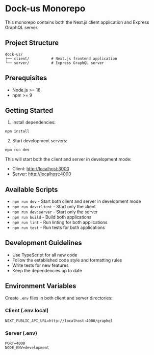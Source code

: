 # Dock-us Monorepo

This monorepo contains both the Next.js client application and Express GraphQL server.

## Project Structure

```
dock-us/
├── client/          # Next.js frontend application
└── server/          # Express GraphQL server
```

## Prerequisites

- Node.js >= 18
- npm >= 9

## Getting Started

1. Install dependencies:

```bash
npm install
```

2. Start development servers:

```bash
npm run dev
```

This will start both the client and server in development mode:

- Client: [http://localhost:3000](http://localhost:3000)
- Server: [http://localhost:4000](http://localhost:4000)

## Available Scripts

- `npm run dev` - Start both client and server in development mode
- `npm run dev:client` - Start only the client
- `npm run dev:server` - Start only the server
- `npm run build` - Build both applications
- `npm run lint` - Run linting for both applications
- `npm run test` - Run tests for both applications

## Development Guidelines

- Use TypeScript for all new code
- Follow the established code style and formatting rules
- Write tests for new features
- Keep the dependencies up to date

## Environment Variables

Create `.env` files in both client and server directories:

### Client (.env.local)

```
NEXT_PUBLIC_API_URL=http://localhost:4000/graphql
```

### Server (.env)

```
PORT=4000
NODE_ENV=development
```
